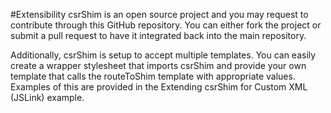 #Extensibility
csrShim is an open source project and you may request to contribute through this GitHub repository. You can either fork the project or submit a pull request to have it integrated back into the main repository.

Additionally, csrShim is setup to accept multiple templates. You can easily create a wrapper stylesheet that imports csrShim and provide your own template that calls the routeToShim template with appropriate values. Examples of this are provided in the Extending csrShim for Custom XML (JSLink) example.
